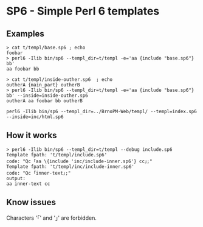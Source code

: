 SP6 - Simple Perl 6 templates
=============================

Examples
--------

    > cat t/templ/base.sp6 ; echo
    foobar
    > perl6 -Ilib bin/sp6 --templ_dir=t/templ -e='aa {include "base.sp6"} bb'
    aa foobar bb

    > cat t/templ/inside-outher.sp6  ; echo
    outherA {main_part} outherB
    > perl6 -Ilib bin/sp6 --templ_dir=t/templ -e='aa {include "base.sp6"} bb' --inside=inside-outher.sp6
    outherA aa foobar bb outherB

    perl6 -Ilib bin/sp6 --templ_dir=../BrnoPM-Web/templ/ --templ=index.sp6 --inside=inc/html.sp6

How it works
------------

    > perl6 -Ilib bin/sp6 --templ_dir=t/templ --debug include.sp6
    Template fpath: 't/templ/include.sp6'
    code: "Qc ｢aa \{include 'inc/include-inner.sp6'} cc｣;"
    Template fpath: 't/templ/inc/include-inner.sp6'
    code: "Qc ｢inner-text｣;"
    output:
    aa inner-text cc


Know issues
-----------

Characters '｢' and '｣' are forbidden.
